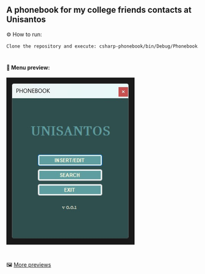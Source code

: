 ## A phonebook for my college friends contacts at Unisantos
:gear: How to run:
```bash
Clone the repository and execute: csharp-phonebook/bin/Debug/Phonebook.exe
```

#

#### :pushpin: Menu preview:
![menu](https://github.com/fsetubal/csharp-phonebook/blob/main/imgs/menu.jpeg)

#

:framed_picture: [More previews](https://github.com/fsetubal/csharp-phonebook/tree/main/imgs)

